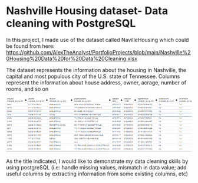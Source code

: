 # Nashville Housing dataset- Data cleaning with PostgreSQL

In this project, I made use of the dataset called NavilleHousing which could be found from here: https://github.com/AlexTheAnalyst/PortfolioProjects/blob/main/Nashville%20Housing%20Data%20for%20Data%20Cleaning.xlsx

The dataset represents the information about the housing in Nashville, the capital and most populous city of the U.S. state of Tennessee. Columns represent the information about 
house address, owner, acrage, number of rooms, and so on

![Examples of some rows in the NashvilleHousing dataset](images/nashvilleHousing%20table%20examples.png)

	
As the title indicated, I would like to demonstrate my data cleaning skills by using postgreSQL (i.e: handle missing values, mismatch in data value;  add useful columns by extracting information from some existing columns, etc)



